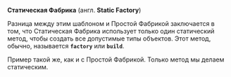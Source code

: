 **Статическая Фабрика** (англ. **Static Factory**)

Разница между этим шаблоном и Простой Фабрикой заключается в том, что Статическая Фабрика использует только один
статический метод, чтобы создать все допустимые типы объектов. Этот метод, обычно, называется **`factory`** или **`build`**.

Пример такой же, как и с Простой Фабрикой. Только метод мы делаем статическим.